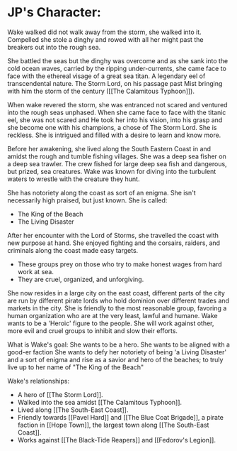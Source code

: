 # JP's Character:

Wake walked did not walk away from the storm, she walked into it. Compelled she stole a dinghy and rowed with all her might past the breakers out into the rough sea. 

She battled the seas but the dinghy was overcome and as she sank into the cold ocean waves, carried by the ripping under-currents, she came face to face with the ethereal visage of a great sea titan. A legendary eel of transcendental nature. The Storm Lord, on his passage past Mist bringing with him the storm of the century ([[The Calamitous Typhoon]]).

When wake revered the storm, she was entranced not scared and ventured into the rough seas unphased. When she came face to face with the titanic eel, she was not scared and He took her into his vision, into his grasp and she become one with his champions, a chose of The Storm Lord.
She is reckless.
She is intrigued and filled with a desire to learn and know more. 

Before her awakening, she lived along the South Eastern Coast in and amidst the rough and tumble fishing villages. She was a deep sea fisher on a deep sea trawler. The crew fished for large deep sea fish and dangerous, but prized, sea creatures. Wake was known for diving into the turbulent waters to wrestle with the creature they hunt.

She has notoriety along the coast as sort of an enigma. She isn't necessarily high praised, but just known. She is called:
- The King of the Beach
- The Living Disaster

After her encounter with the Lord of Storms, she travelled the coast with new purpose at hand.
She enjoyed fighting and the corsairs, raiders, and criminals along the coast made easy targets. 
- These groups prey on those who try to make honest wages from hard work at sea. 
- They are cruel, organized, and unforgiving.

She now resides in a large city on the east coast, different parts of the city are run by different pirate lords who hold dominion over different trades and markets in the city.
She is friendly to the most reasonable group, favoring a human organization who are at the very least, lawful and humane.
Wake wants to be a 'Heroic' figure to the people. 
She will work against other, more evil and cruel groups to inhibit and slow their efforts. 

What is Wake's goal:
She wants to be a hero.
She wants to be aligned with a good-er faction
She wants to defy her notoriety of being 'a Living Disaster' and a sort of enigma and rise as a savior and hero of the beaches; to truly live up to her name of "The King of the Beach"

Wake's relationships:
- A hero of [[The Storm Lord]].
- Walked into the sea amidst [[The Calamitous Typhoon]].
- Lived along [[The South-East Coast]]. 
- Friendly towards [[Pavel Hard]] and [[The Blue Coat Brigade]], a pirate faction in [[Hope Town]], the largest town along [[The South-East Coast]].
- Works against [[The Black-Tide Reapers]] and [[Fedorov's Legion]].
